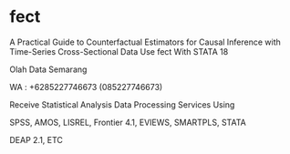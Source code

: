 # fect
A Practical Guide to Counterfactual Estimators for Causal Inference with Time-Series Cross-Sectional Data Use fect With STATA 18


Olah Data Semarang

WA : +6285227746673 (085227746673)

Receive Statistical Analysis Data Processing Services Using

SPSS, AMOS, LISREL, Frontier 4.1, EVIEWS, SMARTPLS, STATA

DEAP 2.1, ETC
